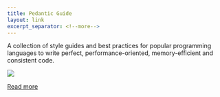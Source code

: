 ```yaml
---
title: Pedantic Guide
layout: link
excerpt_separator: <!--more-->
---
```


A collection of style guides and best practices for popular programming languages
to write perfect, performance-oriented, memory-efficient and consistent code.

<!--more-->

![](https://res.cloudinary.com/dw9fem4ki/image/upload/v1418549469/pedantic_asnj0p.png)

[Read more](https://pedantic-python.readme.io)